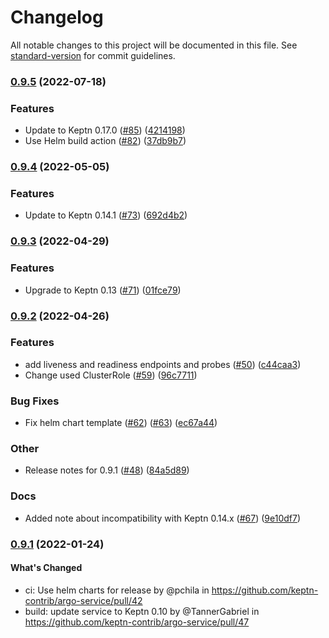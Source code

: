 # Changelog

All notable changes to this project will be documented in this file. See [standard-version](https://github.com/conventional-changelog/standard-version) for commit guidelines.

### [0.9.5](https://github.com/keptn-contrib/argo-service/compare/0.9.4...0.9.5) (2022-07-18)


### Features

* Update to Keptn 0.17.0 ([#85](https://github.com/keptn-contrib/argo-service/issues/85)) ([4214198](https://github.com/keptn-contrib/argo-service/commit/4214198ef568c846ff9970bb14a5993cf4e2264d))
* Use Helm build action ([#82](https://github.com/keptn-contrib/argo-service/issues/82)) ([37db9b7](https://github.com/keptn-contrib/argo-service/commit/37db9b78dae761b9ef9713d8d9cbe14c27f8550f))

### [0.9.4](https://github.com/keptn-contrib/argo-service/compare/0.9.3...0.9.4) (2022-05-05)


### Features

* Update to Keptn 0.14.1 ([#73](https://github.com/keptn-contrib/argo-service/issues/73)) ([692d4b2](https://github.com/keptn-contrib/argo-service/commit/692d4b2c48111a51fa9a2fa6c3916f416d06eaef))

### [0.9.3](https://github.com/keptn-contrib/argo-service/compare/0.9.2...0.9.3) (2022-04-29)


### Features

* Upgrade to Keptn 0.13 ([#71](https://github.com/keptn-contrib/argo-service/issues/71)) ([01fce79](https://github.com/keptn-contrib/argo-service/commit/01fce791c6603c143808b293523fa4bfceef4c9e))

### [0.9.2](https://github.com/keptn-contrib/argo-service/compare/0.9.1...0.9.2) (2022-04-26)


### Features

* add liveness and readiness endpoints and probes ([#50](https://github.com/keptn-contrib/argo-service/issues/50)) ([c44caa3](https://github.com/keptn-contrib/argo-service/commit/c44caa37b3d8c550c6de77c0df284f146a28899b))
* Change used ClusterRole ([#59](https://github.com/keptn-contrib/argo-service/issues/59)) ([96c7711](https://github.com/keptn-contrib/argo-service/commit/96c7711dacae52b48b7d121cd7a8539f8ab23ced))


### Bug Fixes

* Fix helm chart template ([#62](https://github.com/keptn-contrib/argo-service/issues/62)) ([#63](https://github.com/keptn-contrib/argo-service/issues/63)) ([ec67a44](https://github.com/keptn-contrib/argo-service/commit/ec67a44e91d103840a9c7b2b59bfda9011232a4d))


### Other

* Release notes for 0.9.1 ([#48](https://github.com/keptn-contrib/argo-service/issues/48)) ([84a5d89](https://github.com/keptn-contrib/argo-service/commit/84a5d8905631530b743cbe60fe99162149718a60))


### Docs

* Added note about incompatibility with Keptn 0.14.x ([#67](https://github.com/keptn-contrib/argo-service/issues/67)) ([9e10df7](https://github.com/keptn-contrib/argo-service/commit/9e10df70f6d90a2546386e47613ba7e0d9392960))

### [0.9.1](https://github.com/keptn-contrib/argo-service/compare/0.9.0...0.9.1) (2022-01-24)

#### What's Changed
* ci: Use helm charts for release by @pchila in https://github.com/keptn-contrib/argo-service/pull/42
* build: update service to Keptn 0.10 by @TannerGabriel in https://github.com/keptn-contrib/argo-service/pull/47